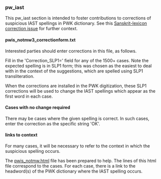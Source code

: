 
### pw_iast
This pw_iast section is intended to foster contributions to corrections of suspicious
IAST spellings in PWK dictionary.
See this [Sanskrit-lexicon correction issue](https://github.com/sanskrit-lexicon/CORRECTIONS/issues/419) for further context.


#### pwis_notmw3_correctionform.txt
Interested parties should enter corrections in this file, as follows.

Fill in the 'Correction_SLP1=' field for any of the 1500+ cases.
Note the expected spelling is in SLP1 form; this was chosen as the
easiest to deal with in the context of the suggestions, which are spelled
using SLP1 transliteration.

When the corrections are installed in the PWK digitization, these SLP1
corrections will be used to change the IAST spellings which appear as
the first word in each case.

#### Cases with no change required
There may be cases where the given spelling is correct.
In such cases, enter the correction as the specific string 'OK'.

#### links to context

For many cases, it will be necessary to refer to the context in which
the suspicious spelling occurs.


The [pwis_notmw.html](https://sanskrit-lexicon.github.io/PWK/pwis_notmw.html) file has been prepared to help.
The lines of this html file correspond to the cases.
For each case, there is a link to the headword(s) of the PWK dictionary where 
 the IAST spelling occurs.

